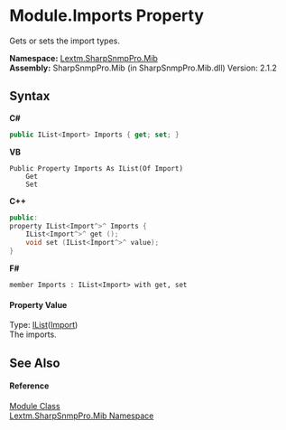 # Module.Imports Property 
 

Gets or sets the import types.

**Namespace:**&nbsp;<a href="N_Lextm_SharpSnmpPro_Mib">Lextm.SharpSnmpPro.Mib</a><br />**Assembly:**&nbsp;SharpSnmpPro.Mib (in SharpSnmpPro.Mib.dll) Version: 2.1.2

## Syntax

**C#**<br />
``` C#
public IList<Import> Imports { get; set; }
```

**VB**<br />
``` VB
Public Property Imports As IList(Of Import)
	Get
	Set
```

**C++**<br />
``` C++
public:
property IList<Import^>^ Imports {
	IList<Import^>^ get ();
	void set (IList<Import^>^ value);
}
```

**F#**<br />
``` F#
member Imports : IList<Import> with get, set

```


#### Property Value
Type: <a href="https://docs.microsoft.com/dotnet/api/system.collections.generic.ilist-1" target="_blank" rel="noopener noreferrer">IList</a>(<a href="T_Lextm_SharpSnmpPro_Mib_Import">Import</a>)<br />The imports.

## See Also


#### Reference
<a href="T_Lextm_SharpSnmpPro_Mib_Module">Module Class</a><br /><a href="N_Lextm_SharpSnmpPro_Mib">Lextm.SharpSnmpPro.Mib Namespace</a><br />